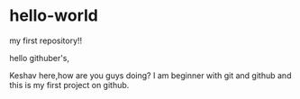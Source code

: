 # hello-world
my first repository!!

hello githuber's,

Keshav here,how are you guys doing?
I am beginner with git and github and this is my first project on github.



